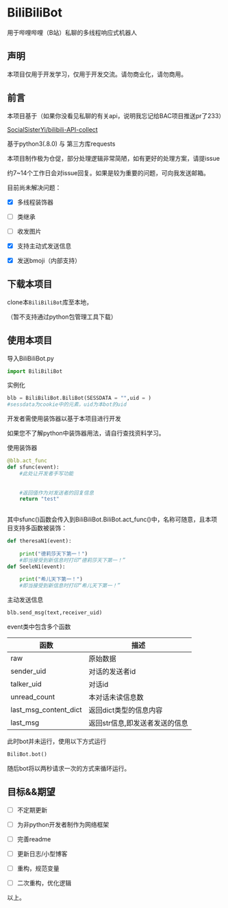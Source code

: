 # BiliBiliBot
 用于哔哩哔哩（B站）私聊的多线程响应式机器人





## 声明



本项目仅用于开发学习，仅用于开发交流。请勿商业化，请勿商用。



## 前言



本项目基于（如果你没看见私聊的有关api，说明我忘记给BAC项目推送pr了233）

[SocialSisterYi/bilibili-API-collect](https://github.com/SocialSisterYi/bilibili-API-collect/ )

基于python3(.8.0) 与 第三方库requests



本项目制作极为仓促，部分处理逻辑非常简陋，如有更好的处理方案，请提issue

约7~14个工作日会对issue回复。如果是较为重要的问题，可向我发送邮箱。



目前尚未解决问题：

- [x] 多线程装饰器
- [ ] 类继承
- [ ] 收发图片
- [x] 支持主动式发送信息
- [x] 发送bmoji（内部支持）



## 下载本项目



clone本`BiliBiliBot`库至本地，

（暂不支持通过python包管理工具下载）



## 使用本项目



导入BiliBiliBot.py

```python
import BiliBiliBot
```



实例化

```python
blb = BiliBiliBot.BiliBot(SESSDATA = "",uid = )
#sessdata为cookie中的元素，uid为本bot的uid
```



开发者需使用装饰器以基于本项目进行开发

如果您不了解python中装饰器用法，请自行查找资料学习。



使用装饰器

```python
@blb.act_func
def sfunc(event):
    #此处让开发者手写功能
    
    
    #返回值作为对发送者的回复信息
    return "test"
    
```





其中sfunc()函数会传入到BiliBiliBot.BiliBot.act_func()中，名称可随意，且本项目支持多函数被装饰：

```python
def theresaN1(event):
    
    print("德莉莎天下第一！")
    #即当接受到新信息时打印“德莉莎天下第一！”
def SeeleN1(event):
    
    print("希儿天下第一！")
    #即当接受到新信息时打印“希儿天下第一！”
```



主动发送信息

```python
blb.send_msg(text,receiver_uid)
```





event类中包含多个函数

| 函数                  | 描述                           |
| --------------------- | ------------------------------ |
| raw                   | 原始数据                       |
| sender_uid            | 对话的发送者id                 |
| talker_uid            | 对话id                         |
| unread_count          | 本对话未读信息数               |
| last_msg_content_dict | 返回dict类型的信息内容         |
| last_msg              | 返回str信息,即发送者发送的信息 |



此时bot并未运行，使用以下方式运行

```python
BiliBot.bot()
```



随后bot将以两秒请求一次的方式来循环运行。







##  目标&&期望

- [ ] 不定期更新
- [ ] 为非python开发者制作为网络框架
- [ ] 完善readme
- [ ] 更新日志/小型博客
- [ ] 重构，规范变量
- [ ] 二次重构，优化逻辑





以上。